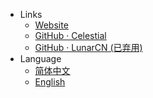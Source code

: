<!-- _navbar.md -->

* Links
  * [Website](https://www.lunarclient.top)
  * [GitHub · Celestial](https://github.com/CubeWhyMC/celestial)
  * [GitHub · LunarCN (已弃用)](https://github.com/CubeWhyMC/LunarClient-CN)
* Language
  * [简体中文](https://mc.lunarclient.top/docs/)
  * [English](https://mc.lunarclient.top/docs/en)